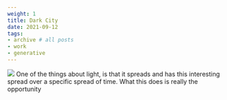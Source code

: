 ```yaml
---
weight: 1
title: Dark City
date: 2021-09-12
tags:
- archive # all posts
- work
- generative
---
```



![](https://live.staticflickr.com/65535/52643124902_cf4101f720_b_d.jpg)
One of the things about light, is that it spreads and has this interesting spread over a specific spread of time. What this does is really the opportunity